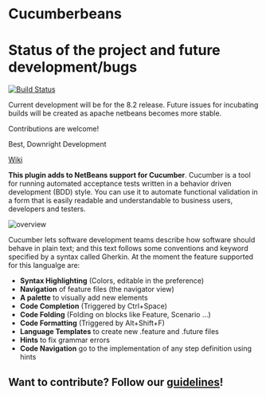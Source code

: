 Cucumberbeans
========

**Status of the project and future development/bugs**
=======
[![Build Status](https://travis-ci.org/Downright-Development/Cucumberbeans.svg?branch=master)](https://travis-ci.org/Downright-Development/Cucumberbeans)

Current development will be for the 8.2 release.  Future issues for incubating builds will be created as apache netbeans becomes more stable.

Contributions are welcome!

Best,
Downright Development

[Wiki](https://github.com/Downright-Development/Cucumberbeans/wiki/Home)<br/>

**This plugin adds to NetBeans support for Cucumber**. Cucumber is a tool for running automated acceptance tests written in a behavior driven development (BDD) style. You can use it to automate functional validation in a form that is easily readable and understandable to business users, developers and testers.

![overview](https://github.com/kinkadzs/Cetriolo/raw/master/screenshots/overview.png)

Cucumber lets software development teams describe how software should behave in plain text; and this text follows some conventions and keyword specified by a syntax called Gherkin. At the moment the feature supported for this langualge are:

* **Syntax Highlighting** (Colors, editable in the preference)
* **Navigation** of feature files (the navigator view)
* **A palette** to visually add new elements
* **Code Completion** (Triggered by Ctrl+Space)
* **Code Folding** (Folding on blocks like Feature, Scenario ...)
* **Code Formatting** (Triggered by Alt+Shift+F)
* **Language Templates** to create new .feature and .future files
* **Hints** to fix grammar errors
* **Code Navigation** go to the implementation of any step definition using hints

## Want to contribute? Follow our [guidelines](https://github.com/Downright-Development/Cucumberbeans/Contribute.md)!
